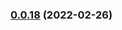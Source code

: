 ### [0.0.18](https://github.com/gregoranders/nodejs-project-info/compare/v0.0.17...v0.0.18) (2022-02-26)

